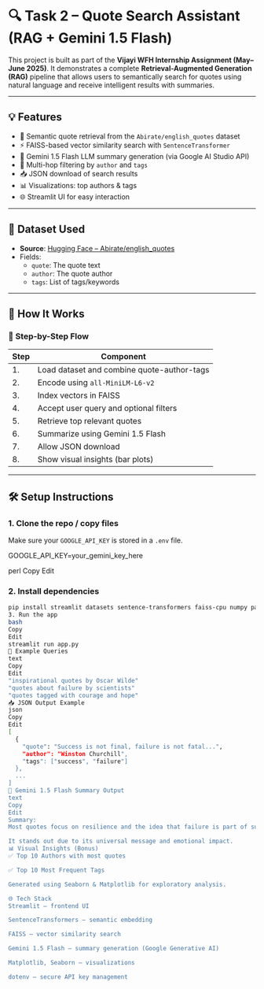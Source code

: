 # 🔍 Task 2 – Quote Search Assistant (RAG + Gemini 1.5 Flash)

This project is built as part of the **Vijayi WFH Internship Assignment (May–June 2025)**. It demonstrates a complete **Retrieval-Augmented Generation (RAG)** pipeline that allows users to semantically search for quotes using natural language and receive intelligent results with summaries.

---

## 💡 Features

- 📖 Semantic quote retrieval from the `Abirate/english_quotes` dataset
- ⚡ FAISS-based vector similarity search with `SentenceTransformer`
- 🧠 Gemini 1.5 Flash LLM summary generation (via Google AI Studio API)
- 🔎 Multi-hop filtering by `author` and `tags`
- 📥 JSON download of search results
- 📊 Visualizations: top authors & tags
- 🌐 Streamlit UI for easy interaction

---

## 📁 Dataset Used

- **Source**: [Hugging Face – Abirate/english_quotes](https://huggingface.co/datasets/Abirate/english_quotes)
- Fields:
  - `quote`: The quote text
  - `author`: The quote author
  - `tags`: List of tags/keywords

---

## 🚀 How It Works

### 🔹 Step-by-Step Flow

| Step | Component |
|------|----------|
| 1. | Load dataset and combine quote-author-tags |
| 2. | Encode using `all-MiniLM-L6-v2` |
| 3. | Index vectors in FAISS |
| 4. | Accept user query and optional filters |
| 5. | Retrieve top relevant quotes |
| 6. | Summarize using Gemini 1.5 Flash |
| 7. | Allow JSON download |
| 8. | Show visual insights (bar plots) |

---

## 🛠️ Setup Instructions

### 1. Clone the repo / copy files

Make sure your `GOOGLE_API_KEY` is stored in a `.env` file.

GOOGLE_API_KEY=your_gemini_key_here

perl
Copy
Edit

### 2. Install dependencies

```bash
pip install streamlit datasets sentence-transformers faiss-cpu numpy pandas python-dotenv google-generativeai matplotlib seaborn
3. Run the app
bash
Copy
Edit
streamlit run app.py
💬 Example Queries
text
Copy
Edit
"inspirational quotes by Oscar Wilde"
"quotes about failure by scientists"
"quotes tagged with courage and hope"
📥 JSON Output Example
json
Copy
Edit
[
  {
    "quote": "Success is not final, failure is not fatal...",
    "author": "Winston Churchill",
    "tags": ["success", "failure"]
  },
  ...
]
🧠 Gemini 1.5 Flash Summary Output
text
Copy
Edit
Summary:
Most quotes focus on resilience and the idea that failure is part of success. The most powerful quote is from Winston Churchill...

It stands out due to its universal message and emotional impact.
📊 Visual Insights (Bonus)
✅ Top 10 Authors with most quotes

✅ Top 10 Most Frequent Tags

Generated using Seaborn & Matplotlib for exploratory analysis.

🌐 Tech Stack
Streamlit – frontend UI

SentenceTransformers – semantic embedding

FAISS – vector similarity search

Gemini 1.5 Flash – summary generation (Google Generative AI)

Matplotlib, Seaborn – visualizations

dotenv – secure API key management


